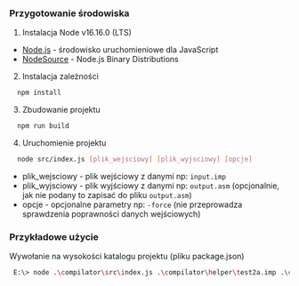 ### Przygotowanie środowiska

1. Instalacja Node v16.16.0 (LTS)

- [Node.js](https://nodejs.org/en/blog/release/v16.16.0/) - środowisko uruchomieniowe dla JavaScript
- [NodeSource](https://github.com/nodesource/distributions/blob/master/README.md#deb) - Node.js Binary Distributions

2. Instalacja zależności

```bash
  npm install
```

3. Zbudowanie projektu

```bash
  npm run build
```

4. Uruchomienie projektu

```bash
  node src/index.js [plik_wejsciowy] [plik_wyjsciowy] [opcje]
```

- plik_wejsciowy - plik wejściowy z danymi np: `input.imp`
- plik_wyjsciowy - plik wyjściowy z danymi np: `output.asm` (opcjonalnie, jak nie podany to zapisać do pliku `output.asm`)
- opcje - opcjonalne parametry np: `-force` (nie przeprowadza sprawdzenia poprawności danych wejściowych)

### Przykładowe użycie

Wywołanie na wysokości katalogu projektu (pliku package.json)

```bash
 E:\> node .\compilator\src\index.js .\compilator\helper\test2a.imp .\compilator\out.asm
```
